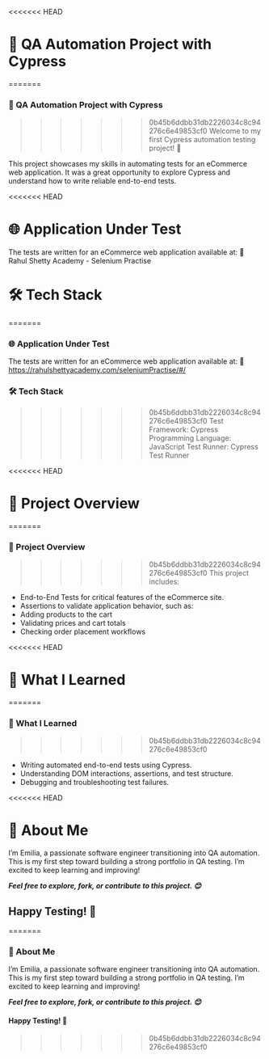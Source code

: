 <<<<<<< HEAD
# 🚀 QA Automation Project with Cypress
=======
### 🚀 QA Automation Project with Cypress
>>>>>>> 0b45b6ddbb31db2226034c8c94276c6e49853cf0
Welcome to my first Cypress automation testing project! 🎉

This project showcases my skills in automating tests for an eCommerce web application. It was a great opportunity to explore Cypress and understand how to write reliable end-to-end tests.

<<<<<<< HEAD
# 🌐 Application Under Test
The tests are written for an eCommerce web application available at:
🔗 Rahul Shetty Academy - Selenium Practise

# 🛠️ Tech Stack
=======
### 🌐 Application Under Test
The tests are written for an eCommerce web application available at:
🔗 https://rahulshettyacademy.com/seleniumPractise/#/

### 🛠️ Tech Stack
>>>>>>> 0b45b6ddbb31db2226034c8c94276c6e49853cf0
Test Framework: Cypress
Programming Language: JavaScript
Test Runner: Cypress Test Runner

<<<<<<< HEAD
# 🧪 Project Overview
=======
### 🧪 Project Overview
>>>>>>> 0b45b6ddbb31db2226034c8c94276c6e49853cf0
This project includes:
- End-to-End Tests for critical features of the eCommerce site.
- Assertions to validate application behavior, such as:
- Adding products to the cart
- Validating prices and cart totals
- Checking order placement workflows

<<<<<<< HEAD
# 🎯 What I Learned
=======
### 🎯 What I Learned
>>>>>>> 0b45b6ddbb31db2226034c8c94276c6e49853cf0
- Writing automated end-to-end tests using Cypress.
- Understanding DOM interactions, assertions, and test structure.
- Debugging and troubleshooting test failures.

<<<<<<< HEAD
# 👤 About Me
I’m Emilia, a passionate software engineer transitioning into QA automation. This is my first step toward building a strong portfolio in QA testing. I’m excited to keep learning and improving!

***Feel free to explore, fork, or contribute to this project. 😊*** 
## Happy Testing! 🧪 
=======
### 👤 About Me
I’m Emilia, a passionate software engineer transitioning into QA automation. This is my first step toward building a strong portfolio in QA testing. I’m excited to keep learning and improving!

***Feel free to explore, fork, or contribute to this project. 😊*** 
#### Happy Testing! 🧪 
>>>>>>> 0b45b6ddbb31db2226034c8c94276c6e49853cf0
